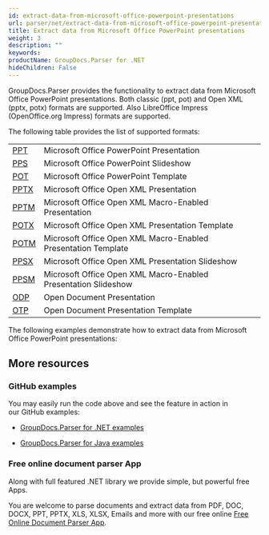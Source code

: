 ```yaml
---
id: extract-data-from-microsoft-office-powerpoint-presentations
url: parser/net/extract-data-from-microsoft-office-powerpoint-presentations
title: Extract data from Microsoft Office PowerPoint presentations
weight: 3
description: ""
keywords: 
productName: GroupDocs.Parser for .NET
hideChildren: False
---
```

GroupDocs.Parser provides the functionality to extract data from Microsoft Office PowerPoint presentations. Both classic (ppt, pot) and Open XML (pptx, potx) formats are supported. Also LibreOffice Impress (OpenOffice.org Impress) formats are supported.

The following table provides the list of supported formats:

<table class="confluenceTable"><tbody><tr><td class="confluenceTd"><a href="https://wiki.fileformat.com/presentation/ppt/" rel="nofollow" class="external-link">PPT</a></td><td class="confluenceTd">Microsoft Office PowerPoint Presentation</td></tr><tr><td class="confluenceTd"><a href="https://wiki.fileformat.com/presentation/pps/" rel="nofollow" class="external-link">PPS</a></td><td class="confluenceTd">Microsoft Office PowerPoint Slideshow</td></tr><tr><td class="confluenceTd"><a href="https://wiki.fileformat.com/presentation/pot/" rel="nofollow" class="external-link">POT</a></td><td class="confluenceTd">Microsoft Office PowerPoint Template</td></tr><tr><td class="confluenceTd"><a href="https://wiki.fileformat.com/presentation/pptx/" rel="nofollow" class="external-link">PPTX</a></td><td class="confluenceTd">Microsoft Office Open XML Presentation</td></tr><tr><td class="confluenceTd"><a href="https://wiki.fileformat.com/presentation/pptm/" rel="nofollow" class="external-link">PPTM</a></td><td class="confluenceTd">Microsoft Office Open XML Macro-Enabled Presentation</td></tr><tr><td class="confluenceTd"><a href="https://wiki.fileformat.com/presentation/potx/" rel="nofollow" class="external-link">POTX</a></td><td class="confluenceTd">Microsoft Office Open XML Presentation Template</td></tr><tr><td class="confluenceTd"><a href="https://wiki.fileformat.com/presentation/potm/" rel="nofollow" class="external-link">POTM</a></td><td class="confluenceTd">Microsoft Office Open XML Macro-Enabled Presentation Template</td></tr><tr><td class="confluenceTd"><a href="https://wiki.fileformat.com/presentation/ppsx/" rel="nofollow" class="external-link">PPSX</a></td><td class="confluenceTd">Microsoft Office Open XML Presentation Slideshow</td></tr><tr><td class="confluenceTd"><a href="https://wiki.fileformat.com/presentation/ppsm/" rel="nofollow" class="external-link">PPSM</a></td><td class="confluenceTd">Microsoft Office Open XML Macro-Enabled Presentation Slideshow</td></tr><tr><td class="confluenceTd"><a href="https://wiki.fileformat.com/presentation/odp/" rel="nofollow" class="external-link">ODP</a></td><td class="confluenceTd">Open Document Presentation</td></tr><tr><td class="confluenceTd"><a href="https://wiki.fileformat.com/presentation/otp/" rel="nofollow" class="external-link">OTP</a></td><td class="confluenceTd">Open Document Presentation Template</td></tr></tbody></table>

The following examples demonstrate how to extract data from Microsoft Office PowerPoint presentations:

## More resources

### GitHub examples

You may easily run the code above and see the feature in action in our GitHub examples:

*   [GroupDocs.Parser for .NET examples](https://github.com/groupdocs-parser/GroupDocs.Parser-for-.NET)
    
*   [GroupDocs.Parser for Java examples](https://github.com/groupdocs-parser/GroupDocs.Parser-for-Java)
    

### Free online document parser App

Along with full featured .NET library we provide simple, but powerful free Apps.

You are welcome to parse documents and extract data from PDF, DOC, DOCX, PPT, PPTX, XLS, XLSX, Emails and more with our free online [Free Online Document Parser App](https://products.groupdocs.app/parser).

